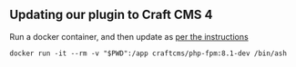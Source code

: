 ## Updating our plugin to Craft CMS 4

Run a docker container, and then update as [per the instructions](https://github.com/craftcms/rector)

```
docker run -it --rm -v "$PWD":/app craftcms/php-fpm:8.1-dev /bin/ash
```
